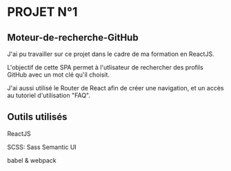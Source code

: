 # PROJET N°1

## Moteur-de-recherche-GitHub

J'ai pu travailler sur ce projet dans le cadre de ma formation en ReactJS.

L'objectif de cette SPA permet à l'utlisateur de rechercher des profils GitHub avec un mot clé qu'il choisit.

J'ai aussi utilisé le Router de React afin de créer une navigation, et un accès au tutoriel d'utilisation "FAQ".

## Outils utilisés

ReactJS

SCSS: Sass
Semantic UI

babel & webpack
